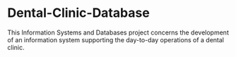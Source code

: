 # Dental-Clinic-Database
This Information Systems and Databases project concerns the development of an information system supporting the day-to-day operations of a dental clinic.
